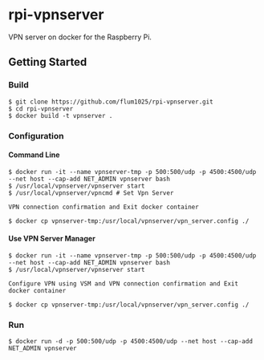 # rpi-vpnserver

VPN server on docker for the Raspberry Pi.

## Getting Started

### Build

    $ git clone https://github.com/flum1025/rpi-vpnserver.git
    $ cd rpi-vpnserver
    $ docker build -t vpnserver .
    
### Configuration

#### Command Line

    $ docker run -it --name vpnserver-tmp -p 500:500/udp -p 4500:4500/udp --net host --cap-add NET_ADMIN vpnserver bash
    $ /usr/local/vpnserver/vpnserver start
    $ /usr/local/vpnserver/vpncmd # Set Vpn Server
    
    VPN connection confirmation and Exit docker container
    
    $ docker cp vpnserver-tmp:/usr/local/vpnserver/vpn_server.config ./
    
#### Use VPN Server Manager

    $ docker run -it --name vpnserver-tmp -p 500:500/udp -p 4500:4500/udp --net host --cap-add NET_ADMIN vpnserver bash
    $ /usr/local/vpnserver/vpnserver start
    
    Configure VPN using VSM and VPN connection confirmation and Exit docker container
    
    $ docker cp vpnserver-tmp:/usr/local/vpnserver/vpn_server.config ./
    
### Run

    $ docker run -d -p 500:500/udp -p 4500:4500/udp --net host --cap-add NET_ADMIN vpnserver

